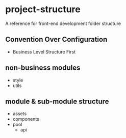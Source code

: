 # project-structure

A reference for front-end development folder structure

## Convention Over Configuration

- Business Level Structure First

## non-business modules

- style
- utils

## module & sub-module structure

- assets
- components
- pool
  - api
